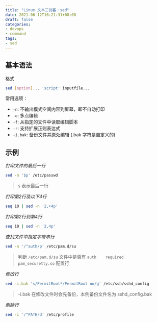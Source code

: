 ```yaml
---
title: "Linux 文本三剑客：sed"
date: 2021-06-12T16:21:31+08:00
draft: false
categories: 
- devops
- command
tags:
- sed
---
```


## 基本语法

格式

```bash
sed [option]... 'script' inputfile...
```

常用选项：

- `-n`: 不输出模式空间内容到屏幕，即不自动打印
- `-e`: 多点编辑
- `-f`: 从指定的文件中读取编辑脚本
- `-r`: 支持扩展正则表达式
- `-i.bak`: 备份文件并原处编辑 (.bak 字符是自定义的)

## 示例

*打印文件的最后一行*

```bash
sed -n '$p' /etc/passwd
```

> `$` 表示最后一行

*打印第2行及以下4行*

```bash
seq 10 | sed -n '2,+4p'
```

*打印第2行到第4行*

```bash
seq 10 | sed -n '2,4p'
```

*查找文件中指定字符串行*

```bash
sed -n '/^auth/p' /etc/pam.d/su
```

> 判断 `/etc/pam.d/su` 文件中是否有 `auth    required    pam_securetty.so` 配置行

*修改行*

```bash
sed -i.bak 's/PermitRoot*/PermitRoot no/g' /etc/ssh/sshd_config 
```

> -i.bak 在修改文件时会先备份，本例备份文件名为 sshd_config.bak

*删除行*

```bash
sed -i '/^PATH/d' /etc/profile
```
